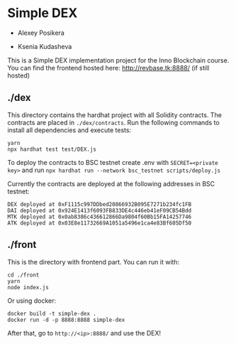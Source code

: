 # Simple DEX

* Alexey Posikera

* Ksenia Kudasheva

This is a Simple DEX implementation project for the Inno Blockchain course. You can find the frontend hosted here: http://revbase.tk:8888/ (if still hosted)

## ./dex

This directory contains the hardhat project with all Solidity contracts. The contracts are placed in `./dex/contracts`. Run the following commands to install all dependencies and execute tests:

```
yarn
npx hardhat test test/DEX.js
```

To deploy the contracts to BSC testnet create .env with `SECRET=<private key>` and run `npx hardhat run --network bsc_testnet scripts/deploy.js`

Currently the contracts are deployed at the following addresses in BSC testnet:

```
DEX deployed at 0xF1115c997DDbed20866932B095E7271b234fc1FB
DAI deployed at 0x924E1413f6093FB833DE4c446eb41eF09CB54Bdd
MTK deployed at 0x0ab8386c436612866Da9804f60Bb15FA14257746
ATK deployed at 0x03E8e11732669A1051a5496e1ca4e83Bf605Df50 
```

## ./front

This is the directory with frontend part. You can run it with:

```
cd ./front
yarn
node index.js
```

Or using docker:

```
docker build -t simple-dex .
docker run -d -p 8888:8888 simple-dex
```

After that, go to `http://<ip>:8888/` and use the DEX!
